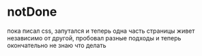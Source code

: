 # notDone
пока писал css, запутался и теперь одна часть страницы живет независимо от другой, пробовал разные подходы и теперь окончательно не знаю что делать

